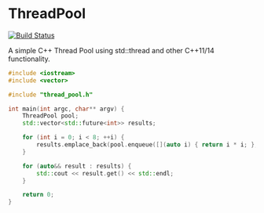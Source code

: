 # ThreadPool

[![Build Status](https://travis-ci.org/WillBrennan/ThreadPool.svg?branch=master)](https://travis-ci.org/WillBrennan/ThreadPool)

A simple C++ Thread Pool using std::thread and other C++11/14 functionality.

```c++
#include <iostream>
#include <vector>

#include "thread_pool.h"

int main(int argc, char** argv) {
    ThreadPool pool;
    std::vector<std::future<int>> results;

    for (int i = 0; i < 8; ++i) {
        results.emplace_back(pool.enqueue([](auto i) { return i * i; }, i));
    }

    for (auto&& result : results) {
        std::cout << result.get() << std::endl;
    }

    return 0;
}
```